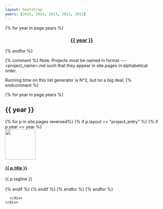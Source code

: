 ```yaml
---
layout: bootstrap
years: [2015, 2014, 2013, 2012, 2011]
---
```

<div class="container">
  <div class="row">
    <div class="col-md-2">
      <div class="well sidebar-nav-fixed">
{% for year in page.years %}
<center>
<h3><a href="#{{ year }}"><i class="icon-chevron-right"></i>{{ year }}</a></h3>
</center>
{% endfor %}
      </div>
    </div>
    <div class="col-md-10 offset2">
      <div class="jumbotron">

{% comment %}
  Note: Projects must be named in format
  <year>-<month>-<date>-<project_name>.md
  such that they appear in site.pages in alphabetical order.

  Running time on this list generator is N^2, but no a big deal.
{% endcomment %}

{% for year in page.years %}
<section id="{{ year }}">
<h2> {{ year }} </h2>
  {% for p in site.pages reversed%}
    {% if p.layout == "project_entry" %}
      {% if p.year == year %}
<div class="row">
  <div class="col-md-3">
    <a href="{{ p.url }}">
      <img src="{{ p.top_image_link }}" width=100/>
    </a>
  </div>
  <div class="col-md-9">
    <a href="{{ p.url }}">
      <h4>{{ p.title }}</h4>
    </a>
    {{ p.tagline }}
  </div>
</div>
<br>
      {% endif %}
    {% endif %}
  {% endfor %}
{% endfor %}

      </div>
    </div>
  </div>
</div>
